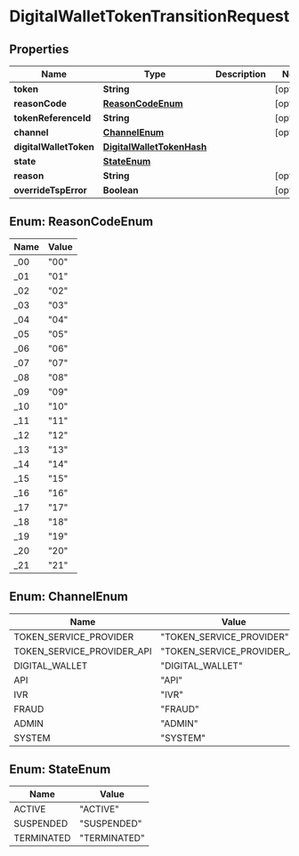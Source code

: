 
# DigitalWalletTokenTransitionRequest

## Properties
Name | Type | Description | Notes
------------ | ------------- | ------------- | -------------
**token** | **String** |  |  [optional]
**reasonCode** | [**ReasonCodeEnum**](#ReasonCodeEnum) |  |  [optional]
**tokenReferenceId** | **String** |  |  [optional]
**channel** | [**ChannelEnum**](#ChannelEnum) |  |  [optional]
**digitalWalletToken** | [**DigitalWalletTokenHash**](DigitalWalletTokenHash.md) |  | 
**state** | [**StateEnum**](#StateEnum) |  | 
**reason** | **String** |  |  [optional]
**overrideTspError** | **Boolean** |  |  [optional]


<a name="ReasonCodeEnum"></a>
## Enum: ReasonCodeEnum
Name | Value
---- | -----
_00 | &quot;00&quot;
_01 | &quot;01&quot;
_02 | &quot;02&quot;
_03 | &quot;03&quot;
_04 | &quot;04&quot;
_05 | &quot;05&quot;
_06 | &quot;06&quot;
_07 | &quot;07&quot;
_08 | &quot;08&quot;
_09 | &quot;09&quot;
_10 | &quot;10&quot;
_11 | &quot;11&quot;
_12 | &quot;12&quot;
_13 | &quot;13&quot;
_14 | &quot;14&quot;
_15 | &quot;15&quot;
_16 | &quot;16&quot;
_17 | &quot;17&quot;
_18 | &quot;18&quot;
_19 | &quot;19&quot;
_20 | &quot;20&quot;
_21 | &quot;21&quot;


<a name="ChannelEnum"></a>
## Enum: ChannelEnum
Name | Value
---- | -----
TOKEN_SERVICE_PROVIDER | &quot;TOKEN_SERVICE_PROVIDER&quot;
TOKEN_SERVICE_PROVIDER_API | &quot;TOKEN_SERVICE_PROVIDER_API&quot;
DIGITAL_WALLET | &quot;DIGITAL_WALLET&quot;
API | &quot;API&quot;
IVR | &quot;IVR&quot;
FRAUD | &quot;FRAUD&quot;
ADMIN | &quot;ADMIN&quot;
SYSTEM | &quot;SYSTEM&quot;


<a name="StateEnum"></a>
## Enum: StateEnum
Name | Value
---- | -----
ACTIVE | &quot;ACTIVE&quot;
SUSPENDED | &quot;SUSPENDED&quot;
TERMINATED | &quot;TERMINATED&quot;



